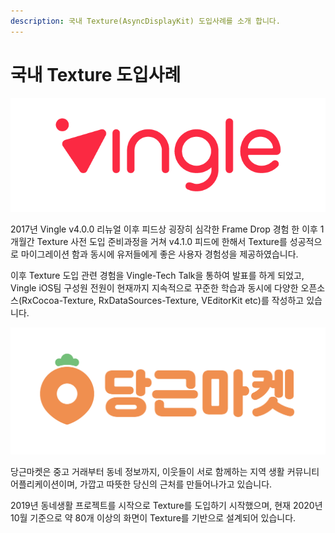 ```yaml
---
description: 국내 Texture(AsyncDisplayKit) 도입사례를 소개 합니다.
---
```


# 국내 Texture 도입사례

![Very Community Vingle!](../.gitbook/assets/vingle_wordmark_rgb_original-03.png)

2017년 Vingle v4.0.0 리뉴얼 이후 피드상 굉장히 심각한 Frame Drop 경험 한 이후 1개월간 Texture 사전 도입 준비과정을 거쳐 v4.1.0 피드에 한해서 Texture를 성공적으로 마이그레이션 함과 동시에 유저들에게 좋은 사용자 경험성을 제공하였습니다.

이후 Texture 도입 관련 경험을 Vingle-Tech Talk을 통하여 발표를 하게 되었고, Vingle iOS팀 구성원 전원이 현재까지 지속적으로 꾸준한 학습과 동시에 다양한 오픈소스\(RxCocoa-Texture, RxDataSources-Texture, VEditorKit etc\)를 작성하고 있습니다. 



![&#xB300;&#xD55C;&#xBBFC;&#xAD6D; 1&#xB4F1; &#xB3D9;&#xB124; &#xC571; &#xB2F9;&#xADFC;&#xB9C8;&#xCF13;](../.gitbook/assets/image%20%2825%29.png)

당근마켓은 중고 거래부터 동네 정보까지, 이웃들이 서로 함께하는 지역 생활 커뮤니티 어플리케이션이며, 가깝고 따뜻한 당신의 근처를 만들어나가고 있습니다.

 2019년 동네생활 프로젝트를 시작으로 Texture를 도입하기 시작했으며, 현재 2020년 10월 기준으로 약 80개 이상의 화면이 Texture를 기반으로 설계되어 있습니다.  













